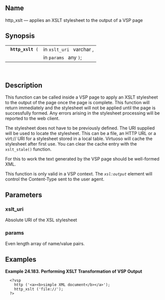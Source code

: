 <div id="fn_http_xslt" class="refentry">

<div class="titlepage">

</div>

<div class="refnamediv">

## Name

http_xslt — applies an XSLT stylesheet to the output of a VSP page

</div>

<div class="refsynopsisdiv">

## Synopsis

<div id="fsyn_http_xslt" class="funcsynopsis">

|                        |                          |
|------------------------|--------------------------|
| ` `**`http_xslt`**` (` | in `xslt_uri ` varchar , |
|                        | in `params ` any `)`;    |

<div class="funcprototype-spacer">

 

</div>

</div>

</div>

<div id="desc_http_xslt" class="refsect1">

## Description

This function can be called inside a VSP page to apply an XSLT
stylesheet to the output of the page once the page is complete. This
function will return immediately and the stylesheet will not be applied
until the page is successfully formed. Any errors arising in the
stylesheet processing will be reported to the web client.

The stylesheet does not have to be previously defined. The URI supplied
will be used to locate the stylesheet. This can be a file, an HTTP URL
or a virt:// URI for a stylesheet stored in a local table. Virtuoso will
cache the stylesheet after first use. You can clear the cache entry with
the `xslt_stale()` function.

For this to work the text generated by the VSP page should be
well-formed XML.

This function is only valid in a VSP context. The *`xsl:output`* element
will control the Content-Type sent to the user agent.

</div>

<div id="params_http_xslt" class="refsect1">

## Parameters

<div id="id93774" class="refsect2">

### xslt_uri

Absolute URI of the XSL stylesheet

</div>

<div id="id93777" class="refsect2">

### params

Even length array of name/value pairs.

</div>

</div>

<div id="examples_http_xslt" class="refsect1">

## Examples

<div id="ex_http_xslt" class="example">

**Example 24.183. Performing XSLT Transformation of VSP Output**

<div class="example-contents">

``` programlisting
  <?vsp
    http ('<a><b>simple XML document</b></a>');
    http_xslt ('file://');
  ?>
  
```

</div>

</div>

  

</div>

</div>
